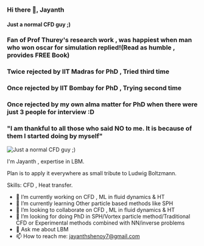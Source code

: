### Hi there 👋, Jayanth
#### Just a normal CFD guy ;)
### Fan of Prof Thurey's research work , was happiest when man who won oscar for simulation replied!(Read as humble , provides FREE Book)
### Twice rejected by IIT Madras for PhD , Tried third time
### Once rejected by IIT Bombay for PhD , Trying second time
### Once rejected by my own alma matter for PhD when there were just 3 people for interview :D

### "I am thankful to all those who said NO to me. It is because of them I  started doing by myself"

![Just a normal CFD guy ;)](https://cdn.paperpile.com/blog/img/ludwig-boltzmann-1400x700.png)

I'm Jayanth , expertise in LBM. 


Plan is to apply it everywhere as small tribute to Ludwig Boltzmann.

Skills: CFD , Heat transfer.

- 🔭 I’m currently working on CFD , ML in fluid dynamics & HT 
- 🌱 I’m currently learning Other particle based methods like SPH 
- 👯 I’m looking to collaborate on CFD , ML in fluid dynamics & HT 
- 🤔 I’m looking for doing PhD in SPH/Vortex particle method/Traditional CFD or Experimental methods combined with NN/inverse problems
- 💬 Ask me about LBM 
- 📫 How to reach me: jayanthshenoy7@gmail.com 









